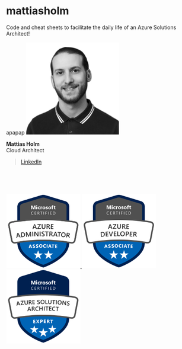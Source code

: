 # mattiasholm
Code and cheat sheets to facilitate the daily life of an Azure Solutions Architect!

apapap
<img src="./img/mattiasholm.png" alt="Mattias Holm" width="250"/>

**Mattias Holm**\
Cloud Architect
>[LinkedIn](https://linkedin.com/in/holmmattias)

<br><br><br>

<a href="https://www.youracclaim.com/badges/4fb718ce-e074-4835-885e-04510f87e6e0/public_url"><img alt="Microsoft Certified: Azure Administrator Associate" src="./img/microsoft-certified-azure-administrator-associate.png" width="200">
<a href="https://www.youracclaim.com/badges/00058815-10e3-4b85-a8c5-bdce28a5a6db/public_url"><img alt="Microsoft Certified: Azure Developer Associate" src="./img/microsoft-certified-azure-developer-associate.png" width="200">
<a href="https://www.youracclaim.com/badges/b5798581-7430-472d-a362-5e0049786f23/public_url"><img alt="Microsoft Certified: Azure Solutions Architect Expert" src="./img/microsoft-certified-azure-solutions-architect-expert.png" width="200">
